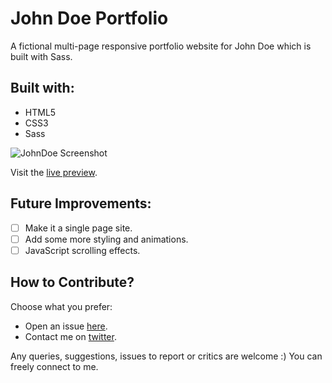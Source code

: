 # John Doe Portfolio

A fictional multi-page responsive portfolio website for John Doe which is built with Sass.

## Built with:
- HTML5
- CSS3
- Sass

![JohnDoe Screenshot](img/screenshot.png "JohnDoe Screenshot")

Visit the [live preview](https://johndoe-portfolio.netlify.com/).

## Future Improvements:
- [ ] Make it a single page site.
- [ ] Add some more styling and animations.
- [ ] JavaScript scrolling effects.

## How to Contribute?
Choose what you prefer:
- Open an issue [here](https://github.com/genesisgabiola/johndoe-portfolio/issues).
- Contact me on [twitter](http://twitter.com/genesisgabiola).

Any queries, suggestions, issues to report or critics are welcome :) You can freely connect to me.